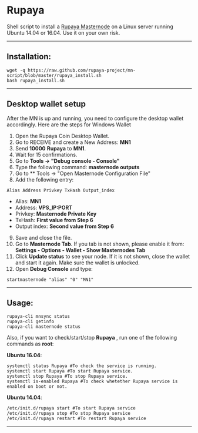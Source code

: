 # Rupaya
Shell script to install a [Rupaya Masternode](http://www.rupx.io/) on a Linux server running Ubuntu 14.04 or 16.04. Use it on your own risk.

***
## Installation:
```
wget -q https://raw.github.com/rupaya-project/mn-script/blob/master/rupaya_install.sh
bash rupaya_install.sh
```
***

## Desktop wallet setup

After the MN is up and running, you need to configure the desktop wallet accordingly. Here are the steps for Windows Wallet
1. Open the Rupaya Coin Desktop Wallet.
2. Go to RECEIVE and create a New Address: **MN1**
3. Send **10000** **Rupaya** to **MN1**.
4. Wait for 15 confirmations.
5. Go to **Tools -> "Debug console - Console"**
6. Type the following command: **masternode outputs**
7. Go to  ** Tools -> "Open Masternode Configuration File"
8. Add the following entry:
```
Alias Address Privkey TxHash Output_index
```
* Alias: **MN1**
* Address: **VPS_IP:PORT**
* Privkey: **Masternode Private Key**
* TxHash: **First value from Step 6**
* Output index:  **Second value from Step 6**
9. Save and close the file.
10. Go to **Masternode Tab**. If you tab is not shown, please enable it from: **Settings - Options - Wallet - Show Masternodes Tab**
11. Click **Update status** to see your node. If it is not shown, close the wallet and start it again. Make sure the wallet is unlocked.
12. Open **Debug Console** and type:
```
startmasternode "alias" "0" "MN1"
```
***

## Usage:
```
rupaya-cli mnsync status
rupaya-cli getinfo
rupaya-cli masternode status
```

Also, if you want to check/start/stop **Rupaya** , run one of the following commands as **root**:

**Ubuntu 16.04**:
```
systemctl status Rupaya #To check the service is running.
systemctl start Rupaya #To start Rupaya service.
systemctl stop Rupaya #To stop Rupaya service.
systemctl is-enabled Rupaya #To check whetether Rupaya service is enabled on boot or not.
```
**Ubuntu 14.04**:  
```
/etc/init.d/rupaya start #To start Rupaya service
/etc/init.d/rupaya stop #To stop Rupaya service
/etc/init.d/rupaya restart #To restart Rupaya service
```

***

